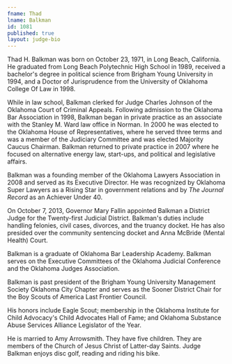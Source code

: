 ```yaml
---
fname: Thad
lname: Balkman
id: 1081
published: true
layout: judge-bio
---
```

Thad H. Balkman was born on October 23, 1971, in Long Beach, California.
He graduated from Long Beach Polytechnic High School in 1989, received a
bachelor's degree in political science from Brigham Young University in
1994, and a Doctor of Jurisprudence from the University of Oklahoma
College Of Law in 1998.

While in law school, Balkman clerked for Judge Charles Johnson of the
Oklahoma Court of Criminal Appeals. Following admission to the Oklahoma
Bar Association in 1998, Balkman began in private practice as an
associate with the Stanley M. Ward law office in Norman. In 2000 he was
elected to the Oklahoma House of Representatives, where he served three
terms and was a member of the Judiciary Committee and was elected
Majority Caucus Chairman. Balkman returned to private practice in 2007
where he focused on alternative energy law, start-ups, and political and
legislative affairs.

Balkman was a founding member of the Oklahoma Lawyers Association in
2008 and served as its Executive Director. He was recognized by Oklahoma
Super Lawyers as a Rising Star in government relations and by *The
Journal Record* as an Achiever Under 40.

On October 7, 2013, Governor Mary Fallin appointed Balkman a District
Judge for the Twenty-first Judicial District. Balkman's duties include
handling felonies, civil cases, divorces, and the truancy docket. He has
also presided over the community sentencing docket and Anna McBride
(Mental Health) Court.

Balkman is a graduate of Oklahoma Bar Leadership Academy. Balkman serves
on the Executive Committees of the Oklahoma Judicial Conference and the
Oklahoma Judges Association.

Balkman is past president of the Brigham Young University Management
Society Oklahoma City Chapter and serves as the Sooner District Chair
for the Boy Scouts of America Last Frontier Council.

His honors include Eagle Scout; membership in the Oklahoma Institute for
Child Advocacy's Child Advocates Hall of Fame; and Oklahoma Substance
Abuse Services Alliance Legislator of the Year.

He is married to Amy Arrowsmith. They have five children. They are
members of the Church of Jesus Christ of Latter-day Saints. Judge
Balkman enjoys disc golf, reading and riding his bike.
